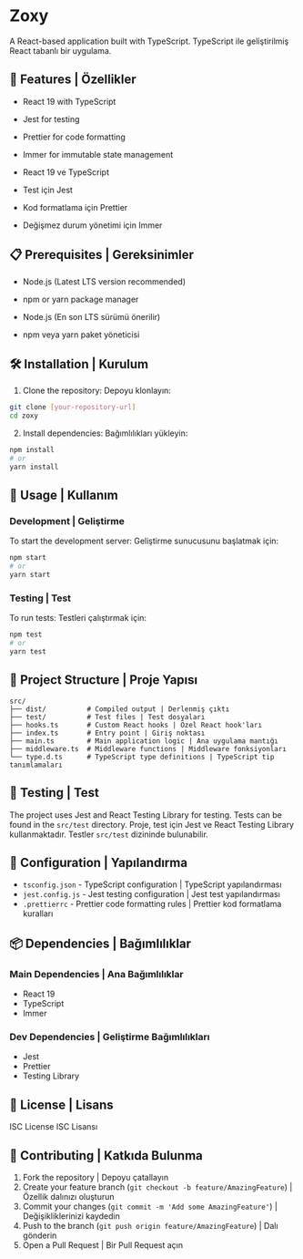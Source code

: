 # Zoxy

A React-based application built with TypeScript.
TypeScript ile geliştirilmiş React tabanlı bir uygulama.

## 🚀 Features | Özellikler

- React 19 with TypeScript
- Jest for testing
- Prettier for code formatting
- Immer for immutable state management

- React 19 ve TypeScript
- Test için Jest
- Kod formatlama için Prettier
- Değişmez durum yönetimi için Immer

## 📋 Prerequisites | Gereksinimler

- Node.js (Latest LTS version recommended)
- npm or yarn package manager

- Node.js (En son LTS sürümü önerilir)
- npm veya yarn paket yöneticisi

## 🛠️ Installation | Kurulum

1. Clone the repository:
   Depoyu klonlayın:

```bash
git clone [your-repository-url]
cd zoxy
```

2. Install dependencies:
   Bağımlılıkları yükleyin:

```bash
npm install
# or
yarn install
```

## 🚀 Usage | Kullanım

### Development | Geliştirme

To start the development server:
Geliştirme sunucusunu başlatmak için:

```bash
npm start
# or
yarn start
```

### Testing | Test

To run tests:
Testleri çalıştırmak için:

```bash
npm test
# or
yarn test
```

## 📁 Project Structure | Proje Yapısı

```
src/
├── dist/          # Compiled output | Derlenmiş çıktı
├── test/          # Test files | Test dosyaları
├── hooks.ts       # Custom React hooks | Özel React hook'ları
├── index.ts       # Entry point | Giriş noktası
├── main.ts        # Main application logic | Ana uygulama mantığı
├── middleware.ts  # Middleware functions | Middleware fonksiyonları
└── type.d.ts      # TypeScript type definitions | TypeScript tip tanımlamaları
```

## 🧪 Testing | Test

The project uses Jest and React Testing Library for testing. Tests can be found in the `src/test` directory.
Proje, test için Jest ve React Testing Library kullanmaktadır. Testler `src/test` dizininde bulunabilir.

## 🔧 Configuration | Yapılandırma

- `tsconfig.json` - TypeScript configuration | TypeScript yapılandırması
- `jest.config.js` - Jest testing configuration | Jest test yapılandırması
- `.prettierrc` - Prettier code formatting rules | Prettier kod formatlama kuralları

## 📦 Dependencies | Bağımlılıklar

### Main Dependencies | Ana Bağımlılıklar

- React 19
- TypeScript
- Immer

### Dev Dependencies | Geliştirme Bağımlılıkları

- Jest
- Prettier
- Testing Library

## 📝 License | Lisans

ISC License
ISC Lisansı

## 🤝 Contributing | Katkıda Bulunma

1. Fork the repository | Depoyu çatallayın
2. Create your feature branch (`git checkout -b feature/AmazingFeature`) | Özellik dalınızı oluşturun
3. Commit your changes (`git commit -m 'Add some AmazingFeature'`) | Değişikliklerinizi kaydedin
4. Push to the branch (`git push origin feature/AmazingFeature`) | Dalı gönderin
5. Open a Pull Request | Bir Pull Request açın
